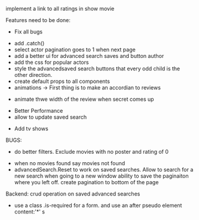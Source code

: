 implement a link to all ratings in show movie

Features need to be done:

<!-- - Save advanced Searches -->
<!-- - Click on Cast to get relevant Movies -->
<!-- - Create search Top actors movies -->
<!-- - Reviews -->
<!-- - Spinner -->

<!-- - Mobile -->

- Fix all bugs

* add .catch()
  <!-- * add flex grow to our cards -->
  <!-- * when open the first to the actors in show movie you need to refresh to get the results -->
  <!-- * try background-image url(foo) no-repeat center center/cover on images -->
* select actor pagination goes to 1 when next page
* add a better ui for advanced search saves and button author
* add the css for popular actors
* style the advancedsaved search buttons that every odd child is the other direction.
* create default props to all components
* animations -> First thing is to make an accordian to reviews

- animate thwe width of the review when secret comes up
<!-- * link to imdb on movie page -->

* Better Performance
* allow to update saved search
<!-- * secret tapping to get the torrent etc -->
* Add tv shows

BUGS:

<!-- - url for advanced search -->
<!-- - trailers -->
<!-- - sliders -->
<!-- - search cannot click on movie in suggestions -->
<!-- - fix percentage circle on display movie -->
<!-- - pagination is acting up -->

- do better filters. Exclude movies with no poster and rating of 0
<!-- - enter when searching -->
- when no movies found say movies not found
- advancedSearch.Reset to work on saved searches. Allow to search for a new search
  <!-- - when clicking on cast and pagination jumps to display only 1 page -->
  when going to a new window ability to save the paginaiton where you left off.
  create pagination to bottom of the page

Backend:
crud operation on saved advanced searches

- use a class .is-required for a form. and use an after pseudo element content:'\*'
  s
